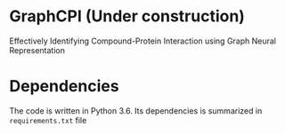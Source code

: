 # GraphCPI (Under construction)
Effectively Identifying Compound-Protein Interaction using Graph Neural Representation 

# Dependencies
The code is written in Python 3.6. Its dependencies is summarized in `requirements.txt` file  
